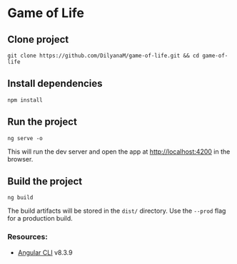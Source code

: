# Game of Life

## Clone project

```
git clone https://github.com/DilyanaM/game-of-life.git && cd game-of-life
```

## Install dependencies
```
npm install
```

## Run the project
```
ng serve -o
```
This will run the dev server and open the app at [http://localhost:4200](http://localhost:4200) in the browser.

## Build the project
```
ng build
```
The build artifacts will be stored in the `dist/` directory. Use the `--prod` flag for a production build.

### Resources:
- [Angular CLI](https://github.com/angular/angular-cli) v8.3.9
